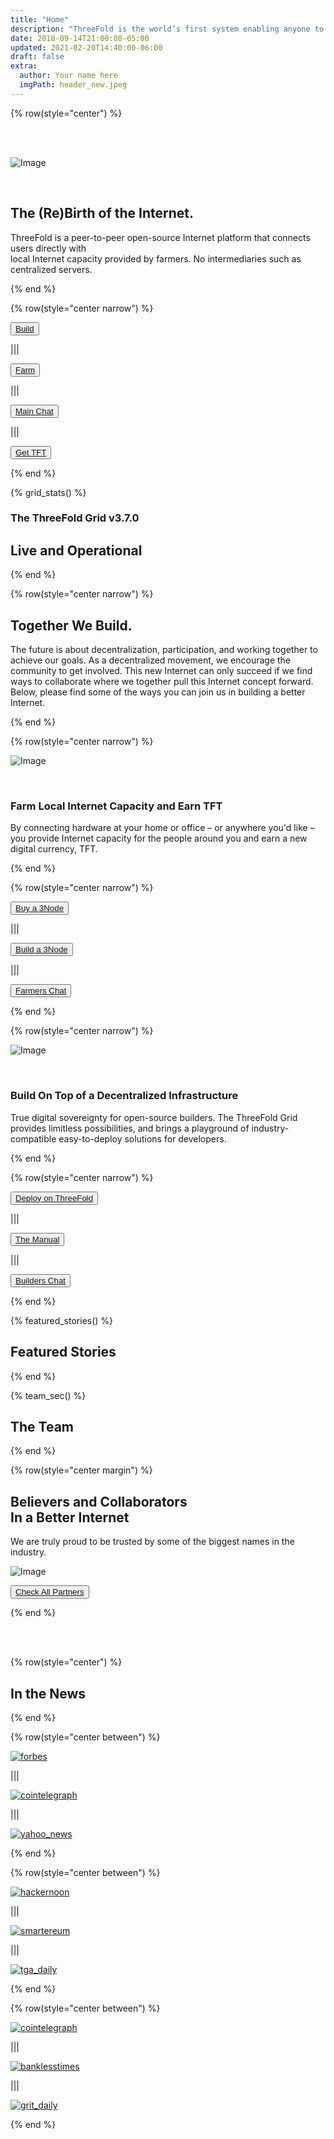 ```yaml
---
title: "Home"
description: "ThreeFold is the world’s first system enabling anyone to become a cloud and internet service provider." # quotation marks to allow colons where used
date: 2018-09-14T21:00:00-05:00
updated: 2021-02-20T14:40:00-06:00
draft: false
extra:
  author: Your name here
  imgPath: header_new.jpeg
---
```



<!-- section 1 (header) -->

{% row(style="center") %}

<br/>
<br/>

![Image](images/black_threefold_header.png#mx-auto#medium)

<br/>

## The (Re)Birth of **the Internet.**

ThreeFold is a peer-to-peer open-source Internet platform that connects users directly with <br> local Internet capacity provided by farmers. No intermediaries such as centralized servers.

{% end %}

{% row(style="center narrow") %}

<button>[Build](/build)</button>

|||

<button>[Farm](/farm)</button>

|||

<button>[Main Chat](https://t.me/threefold)</button>

|||

<button>[Get TFT](https://manual.grid.tf/threefold_token/buy_sell_tft/buy_sell_tft.html)</button>

{% end %}

<!-- section 2 (Map) -->


{% grid_stats() %}

### The ThreeFold Grid v3.7.0

## **Live and Operational**

{% end %}


<!-- section 3 (EXPAND) -->

{% row(style="center narrow") %}

## Together **We Build.**

The future is about decentralization, participation, and working together to achieve our goals. As a decentralized movement, we encourage the community to get involved. This new Internet can only succeed if we find ways to collaborate where we together pull this Internet concept forward. Below, please find some of the ways you can join us in building a better Internet.

{% end %}

{% row(style="center narrow") %}

![Image](images/become_farmer_new.jpg#mx-auto)

<br>

### Farm Local Internet Capacity **and Earn TFT**

By connecting hardware at your home or office – or anywhere you'd like – you provide Internet capacity for the people around you and earn a new digital currency, TFT.

{% end %}

{% row(style="center narrow") %}

<button>[Buy a 3Node](http://marketplace.3node.global/)</button>

|||

<button>[Build a 3Node](https://library.threefold.me/info/threefold#/tfgrid/farming/threefold__diy_guide)</button>

|||

<button>[Farmers Chat](https://t.me/threefoldfarmers)</button>

{% end %}

{% row(style="center narrow") %}

![Image](images/network_new.jpg#mx-auto)

<br>

### Build On Top of a **Decentralized Infrastructure**

True digital sovereignty for open-source builders. The ThreeFold Grid provides limitless possibilities, and brings a playground of industry-compatible easy-to-deploy solutions for developers.

{% end %}

{% row(style="center narrow") %}

<button>[Deploy on ThreeFold](https://dashboard.grid.tf/)</button>

|||

<button>[The Manual](https://library.threefold.me/info/manual/#/manual__manual3_home_new)</button>

|||

<button>[Builders Chat](https://t.me/threefoldtesting)</button>

{% end %}

<!-- section 4 (FEATURED STORIES) -->

{% featured_stories() %}

## Featured Stories

{% end %}

<!-- section 5 (THE TEAM) -->

{% team_sec() %}

## **The Team**

{% end %}

<!-- section 6 (PARTNERS) -->

{% row(style="center margin") %}

## Believers and Collaborators <br> **In a Better Internet**

We are truly proud to be trusted by some of the biggest names in the industry.

![Image](images/ourpartners.png#mx-auto)

<button>[Check All Partners](partners)</button>

{% end %}

<br>

<br>

<!-- section 7 (IN THE NEWS) -->

{% row(style="center") %}

## **In the News**

{% end %}

{% row(style="center between") %}

[![forbes](images/forbes.png#mx-auto)](https://www.forbes.com/sites/johnkoetsier/2020/06/20/largest-distributed-peer-to-peer-grid-on-the-planet-laying-foundation-for-a-decentralized-internet/?fbclid=IwAR1WKCpqLcWPRWg5bPD6RCQE5JJjRPt6ey5vbEnu3db2FvJnp6-YKeVZNW8#79aa340e6798)

|||

[![cointelegraph](images/cointelegraph.png#mx-auto)](https://cointelegraph.com/news/peer-to-peer-internet-has-lofty-goal-to-bring-true-decentralization)

|||

[![yahoo_news](images/yahoo_news.png#mx-auto)](https://news.yahoo.com/news/threefold-set-disrupt-status-quo-051457787.html?guccounter=1)

{% end %}

{% row(style="center between") %}

[![hackernoon](images/hackernoon.png#mx-auto)](https://hackernoon.com/is-it-possible-to-create-a-decentralized-internet-this-startup-and-its-farmers-think-so-ey2e3ycf)

|||

[![smartereum](images/smartereum.png#mx-auto)](https://smartereum.com/189750/threefold-is-audaciously-building-a-new-decentralized-internet/)

|||

[![tga_daily](images/tga_daily.png#mx-auto)](https://tgdaily.com/web/6-dfinity-threefold-are-leading-an-internet-decentralization-revolution/)

{% end %}

{% row(style="center between") %}

[![cointelegraph](images/cointelegraph.png#mx-auto)](https://cointelegraph-com.cdn.ampproject.org/c/s/cointelegraph.com/news/is-a-new-decentralized-internet-or-web-3-0-possible/amp)

|||

[![banklesstimes](images/banklesstimes.png#mx-auto)](https://www.banklesstimes.com/2021/06/14/threefolds-green-technology-strategy-to-a-fairer-more-sustainable-world/)

|||

[![grit_daily](images/grit_daily.png#mx-auto)](https://gritdaily.com/belarus-governments-control-internet/)

{% end %}
